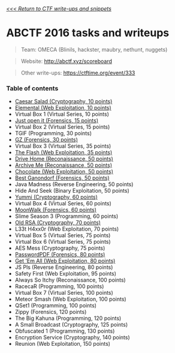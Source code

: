 _[<<< Return to CTF write-ups and snippets](https://github.com/nbrisset/CTF/CTF-Jeopardy)_

# ABCTF 2016 tasks and writeups

> Team: OMECA (Blinils, hackster, maubry, nethunt, nuggets)

> Website: http://abctf.xyz/scoreboard

> Other write-ups: https://ctftime.org/event/333

### Table of contents
* [Caesar Salad (Cryptography, 10 points)](challenges/caesar-salad-10)
* [Elemental (Web Exploitation, 10 points)](challenges/elemental-10)
* Virtual Box 1 (Virtual Series, 10 points)
* [Just open it (Forensics, 15 points)](challenges/just-open-it-15)
* Virtual Box 2 (Virtual Series, 15 points)
* TGIF (Programming, 30 points)
* [GZ (Forensics, 30 points)](challenges/GZ-30)
* Virtual Box 3 (Virtual Series, 35 points)
* [The Flash (Web Exploitation, 35 points)](challenges/the-flash-35)
* [Drive Home (Reconaissance, 50 points)](challenges/drive-home-50)
* [Archive Me (Reconaissance, 50 points)](challenges/archive-me-50)
* [Chocolate (Web Exploitation, 50 points)](challenges/chocolate-50)
* [Best Ganondorf (Forensics, 50 points)](challenges/best-ganondorf-50)
* Java Madness (Reverse Engineering, 50 points)
* Hide And Seek (Binary Exploitation, 50 points)
* [Yummi (Cryptography, 60 points)](challenges/yummi-60)
* Virtual Box 4 (Virtual Series, 60 points)
* [MoonWalk (Forensics, 60 points)](challenges/moonwalk-60)
* Slime Season 3 (Programming, 60 points)
* [Old RSA (Cryptography, 70 points)](challenges/old-rsa-70)
* L33t H4xx0r (Web Exploitation, 70 points)
* Virtual Box 5 (Virtual Series, 75 points)
* Virtual Box 6 (Virtual Series, 75 points)
* AES Mess (Cryptography, 75 points)
* [PasswordPDF (Forensics, 80 points)](challenges/passwordpdf-80)
* [Get 'Em All (Web Exploitation, 80 points)](challenges/get-em-all-80)
* JS Pls (Reverse Engineering, 80 points)
* Safety First (Web Exploitation, 95 points)
* Always So Itchy (Reconaissance, 100 points)
* RacecaR (Programming, 100 points)
* Virtual Box 7 (Virtual Series, 100 points)
* Meteor Smash (Web Exploitation, 100 points)
* QSet1 (Programming, 100 points)
* Zippy (Forensics, 120 points)
* The Big Kahuna (Programming, 120 points)
* A Small Broadcast (Cryptography, 125 points)
* Obfuscated 1 (Programming, 130 points)
* Encryption Service (Cryptography, 140 points)
* Reunion (Web Exploitation, 150 points)
